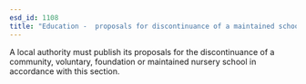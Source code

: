 ```yaml
---
esd_id: 1108
title: "Education -  proposals for discontinuance of a maintained school"
---
```


A local authority must publish its proposals for the discontinuance of a community, voluntary, foundation or maintained nursery school in accordance with this section.


